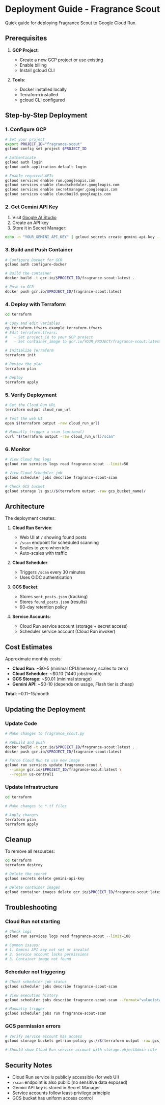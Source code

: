 # Deployment Guide - Fragrance Scout

Quick guide for deploying Fragrance Scout to Google Cloud Run.

## Prerequisites

1. **GCP Project**:
   - Create a new GCP project or use existing
   - Enable billing
   - Install gcloud CLI

2. **Tools**:
   - Docker installed locally
   - Terraform installed
   - gcloud CLI configured

## Step-by-Step Deployment

### 1. Configure GCP

```bash
# Set your project
export PROJECT_ID="fragrance-scout"
gcloud config set project $PROJECT_ID

# Authenticate
gcloud auth login
gcloud auth application-default login

# Enable required APIs
gcloud services enable run.googleapis.com
gcloud services enable cloudscheduler.googleapis.com
gcloud services enable secretmanager.googleapis.com
gcloud services enable cloudbuild.googleapis.com
```

### 2. Get Gemini API Key

1. Visit [Google AI Studio](https://aistudio.google.com/app/apikey)
2. Create an API key
3. Store it in Secret Manager:

```bash
echo -n "YOUR_GEMINI_API_KEY" | gcloud secrets create gemini-api-key --data-file=-
```

### 3. Build and Push Container

```bash
# Configure Docker for GCR
gcloud auth configure-docker

# Build the container
docker build -t gcr.io/$PROJECT_ID/fragrance-scout:latest .

# Push to GCR
docker push gcr.io/$PROJECT_ID/fragrance-scout:latest
```

### 4. Deploy with Terraform

```bash
cd terraform

# Copy and edit variables
cp terraform.tfvars.example terraform.tfvars
# Edit terraform.tfvars:
#   - Set project_id to your GCP project
#   - Set container_image to gcr.io/YOUR_PROJECT/fragrance-scout:latest

# Initialize Terraform
terraform init

# Review the plan
terraform plan

# Deploy
terraform apply
```

### 5. Verify Deployment

```bash
# Get the Cloud Run URL
terraform output cloud_run_url

# Test the web UI
open $(terraform output -raw cloud_run_url)

# Manually trigger a scan (optional)
curl "$(terraform output -raw cloud_run_url)/scan"
```

### 6. Monitor

```bash
# View Cloud Run logs
gcloud run services logs read fragrance-scout --limit=50

# View Cloud Scheduler job
gcloud scheduler jobs describe fragrance-scout-scan

# Check GCS bucket
gcloud storage ls gs://$(terraform output -raw gcs_bucket_name)/
```

## Architecture

The deployment creates:

1. **Cloud Run Service**:
   - Web UI at `/` showing found posts
   - `/scan` endpoint for scheduled scanning
   - Scales to zero when idle
   - Auto-scales with traffic

2. **Cloud Scheduler**:
   - Triggers `/scan` every 30 minutes
   - Uses OIDC authentication

3. **GCS Bucket**:
   - Stores `sent_posts.json` (tracking)
   - Stores `found_posts.json` (results)
   - 90-day retention policy

4. **Service Accounts**:
   - Cloud Run service account (storage + secret access)
   - Scheduler service account (Cloud Run invoker)

## Cost Estimates

Approximate monthly costs:

- **Cloud Run**: ~$0-5 (minimal CPU/memory, scales to zero)
- **Cloud Scheduler**: ~$0.10 (1440 jobs/month)
- **GCS Storage**: ~$0.01 (minimal storage)
- **Gemini API**: ~$0-10 (depends on usage, Flash tier is cheap)

**Total**: ~$0.11-$15/month

## Updating the Deployment

### Update Code

```bash
# Make changes to fragrance_scout.py

# Rebuild and push
docker build -t gcr.io/$PROJECT_ID/fragrance-scout:latest .
docker push gcr.io/$PROJECT_ID/fragrance-scout:latest

# Force Cloud Run to use new image
gcloud run services update fragrance-scout \
  --image gcr.io/$PROJECT_ID/fragrance-scout:latest \
  --region us-central1
```

### Update Infrastructure

```bash
cd terraform

# Make changes to *.tf files

# Apply changes
terraform plan
terraform apply
```

## Cleanup

To remove all resources:

```bash
cd terraform
terraform destroy

# Delete the secret
gcloud secrets delete gemini-api-key

# Delete container images
gcloud container images delete gcr.io/$PROJECT_ID/fragrance-scout:latest
```

## Troubleshooting

### Cloud Run not starting

```bash
# Check logs
gcloud run services logs read fragrance-scout --limit=100

# Common issues:
# 1. Gemini API key not set or invalid
# 2. Service account lacks permissions
# 3. Container image not found
```

### Scheduler not triggering

```bash
# Check scheduler job status
gcloud scheduler jobs describe fragrance-scout-scan

# View execution history
gcloud scheduler jobs describe fragrance-scout-scan --format="value(status)"

# Manually trigger
gcloud scheduler jobs run fragrance-scout-scan
```

### GCS permission errors

```bash
# Verify service account has access
gcloud storage buckets get-iam-policy gs://$(terraform output -raw gcs_bucket_name)

# Should show Cloud Run service account with storage.objectAdmin role
```

## Security Notes

- Cloud Run service is publicly accessible (for web UI)
- `/scan` endpoint is also public (no sensitive data exposed)
- Gemini API key is stored in Secret Manager
- Service accounts follow least-privilege principle
- GCS bucket has uniform access control
